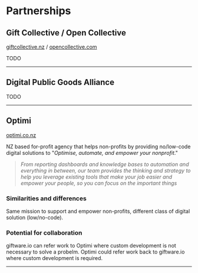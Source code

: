 
# Partnerships

## Gift Collective / Open Collective

[giftcollective.nz](https://giftcollective.nz/) / [opencollective.com](https://opencollective.com/)

TODO

---

## Digital Public Goods Alliance

TODO

---
## Optimi

[optimi.co.nz](https://www.optimi.co.nz/)


NZ based for-profit agency that helps non-profits by providing no/low-code digital solutions to "*Optimise, automate, and empower your nonprofit*."

> *From reporting dashboards and knowledge bases to automation and everything in between, our team provides the thinking and strategy to help you leverage existing tools that make your job easier and empower your people, so you can focus on the important things*

### Similarities and differences

Same mission to support and empower non-profits, different class of digital solution (low/no-code).

### Potential for collaboration

giftware.io can refer work to Optimi where custom development is not necessary to solve a probelm. Optimi could refer work back to giftware.io where custom development is required.

---
